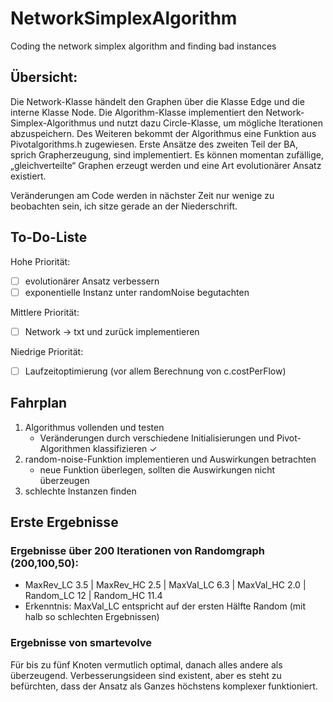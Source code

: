 # NetworkSimplexAlgorithm
Coding the network simplex algorithm and finding bad instances

## Übersicht:
Die Network-Klasse händelt den Graphen über die Klasse Edge und die interne Klasse Node.
Die Algorithm-Klasse implementiert den Network-Simplex-Algorithmus und nutzt dazu Circle-Klasse, um mögliche Iterationen abzuspeichern.
Des Weiteren bekommt der Algorithmus eine Funktion aus Pivotalgorithms.h zugewiesen.
Erste Ansätze des zweiten Teil der BA, sprich Grapherzeugung, sind implementiert. Es können momentan zufällige, „gleichverteilte“ Graphen erzeugt werden und eine Art evolutionärer Ansatz existiert.

Veränderungen am Code werden in nächster Zeit nur wenige zu beobachten sein, ich sitze gerade an der Niederschrift.

## To-Do-Liste
Hohe Priorität:
- [ ] evolutionärer Ansatz verbessern
- [ ] exponentielle Instanz unter randomNoise begutachten

Mittlere Priorität:
- [ ] Network -> txt und zurück implementieren

Niedrige Priorität:
- [ ] Laufzeitoptimierung (vor allem Berechnung von c.costPerFlow)

## Fahrplan
1. Algorithmus vollenden und testen
   - Veränderungen durch verschiedene Initialisierungen und Pivot-Algorithmen klassifizieren ✓   
2. random-noise-Funktion implementieren und Auswirkungen betrachten
   - neue Funktion überlegen, sollten die Auswirkungen nicht überzeugen
3. schlechte Instanzen finden

## Erste Ergebnisse
### Ergebnisse über 200 Iterationen von Randomgraph (200,100,50):
- MaxRev_LC 3.5 | MaxRev_HC 2.5 | MaxVal_LC 6.3 | MaxVal_HC 2.0 | Random_LC 12 | Random_HC 11.4
- Erkenntnis: MaxVal_LC entspricht auf der ersten Hälfte Random (mit halb so schlechten Ergebnissen)

### Ergebnisse von smartevolve
Für bis zu fünf Knoten vermutlich optimal, danach alles andere als überzeugend. Verbesserungsideen sind existent, aber es steht zu befürchten, dass der Ansatz als Ganzes höchstens komplexer funktioniert.

